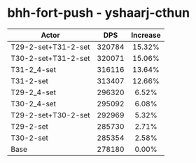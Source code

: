 # bhh-fort-push - yshaarj-cthun
| Actor | DPS | Increase |
|---|:---:|:---:|
|T29-2-set+T31-2-set|320784|15.32%|
|T30-2-set+T31-2-set|320071|15.06%|
|T31-2_4-set|316116|13.64%|
|T31-2-set|313407|12.66%|
|T29-2_4-set|296320|6.52%|
|T30-2_4-set|295092|6.08%|
|T29-2-set+T30-2-set|292969|5.32%|
|T29-2-set|285730|2.71%|
|T30-2-set|285354|2.58%|
|Base|278180|0.00%|
